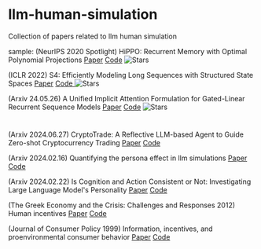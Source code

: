 # llm-human-simulation
Collection of papers related to llm human simulation

sample:
 (NeurIPS 2020 Spotlight) HiPPO: Recurrent Memory with Optimal Polynomial Projections [Paper](https://arxiv.org/abs/2008.07669) [Code](https://github.com/HazyResearch/hippo-code) ![Stars](https://img.shields.io/github/stars/HazyResearch/hippo-code)

 (ICLR 2022) S4: Efficiently Modeling Long Sequences with Structured State Spaces [Paper](https://arxiv.org/abs/2111.00396v3) [Code ](https://github.com/state-spaces/s4)![Stars](https://img.shields.io/github/stars/state-spaces/s4)

(Arxiv 24.05.26) A Unified Implicit Attention Formulation for Gated-Linear Recurrent Sequence Models [Paper](https://arxiv.org/abs/2405.16504) [Code](https://github.com/Itamarzimm/UnifiedImplicitAttnRepr) ![Stars](https://img.shields.io/github/stars/Itamarzimm/UnifiedImplicitAttnRepr)


#
(Arxiv 2024.06.27) CryptoTrade: A Reflective LLM-based Agent to Guide Zero-shot Cryptocurrency Trading [Paper](https://arxiv.org/abs/2407.09546) [Code](https://github.com/li2024cryptotrade/example-repo) 

(Arxiv 2024.02.16) Quantifying the persona effect in llm simulations [Paper](https://arxiv.org/abs/2402.10811) [Code](https://github.com/hu2024quantifying/example-repo) 

(Arxiv 2024.02.22) Is Cognition and Action Consistent or Not: Investigating Large Language Model's Personality [Paper](https://arxiv.org/abs/2402.14679) [Code](https://github.com/ai2024cognition/example-repo)

(The Greek Economy and the Crisis: Challenges and Responses 2012) Human incentives [Paper](https://link.springer.com/chapter/10.1007/978-3-642-21175-1_9) [Code](https://github.com/petrakis2012human/example-repo) 

(Journal of Consumer Policy 1999) Information, incentives, and proenvironmental consumer behavior [Paper](https://link.springer.com/article/10.1023/a:1006211709570) [Code](https://github.com/stern1999information/example-repo) 
